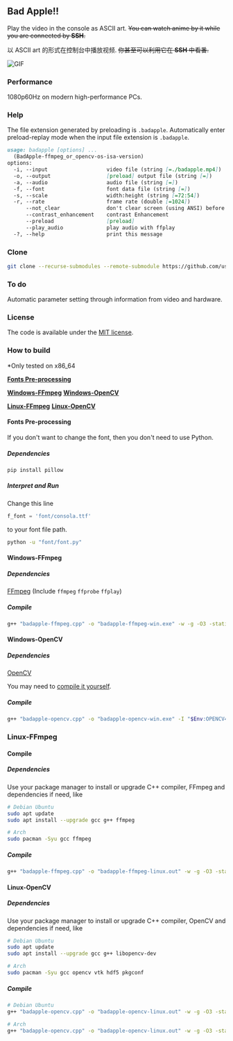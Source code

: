 ## Bad Apple!!

Play the video in the console as ASCII art. 
~~You can watch anime by it while you are connected by **SSH**.~~

以 ASCII art 的形式在控制台中播放视频. 
~~你甚至可以利用它在 **SSH** 中看番.~~

![GIF](./play.gif)

### Performance

1080p60Hz on modern high-performance PCs.

### Help

The file extension generated by preloading is `.badapple`.
Automatically enter preload-replay mode when the input file extension is `.badapple`.

```markdown
usage: badapple [options] ... 
  (BadApple-ffmpeg_or_opencv-os-isa-version)
options:
  -i, --input                   video file (string [=./badapple.mp4])
  -o, --output                  [preload] output file (string [=])
  -a, --audio                   audio file (string [=])
  -f, --font                    font data file (string [=])
  -s, --scale                   width:height (string [=72:54])
  -r, --rate                    frame rate (double [=1024])
      --not_clear               don't clear screen (using ANSI) before print a frame
      --contrast_enhancement    contrast Enhancement
      --preload                 [preload]
      --play_audio              play audio with ffplay
  -?, --help                    print this message
```

### Clone

```sh
git clone --recurse-submodules --remote-submodule https://github.com/userElaina/Bad-Apple.git
```

### To do

Automatic parameter setting through information from video and hardware.

### License

The code is available under the [MIT license](./LICENSE).

### How to build

*Only tested on x86_64

**[Fonts Pre-processing](#fonts-pre-processing)**

**[Windows-FFmpeg](#windows-ffmpeg)**
**[Windows-OpenCV](#windows-opencv)**

**[Linux-FFmpeg](#linux-ffmpeg)**
**[Linux-OpenCV](#linux-opencv)**

#### Fonts Pre-processing

If you don't want to change the font, then you don't need to use Python.

##### Dependencies

```sh
pip install pillow
```

##### Interpret and Run

Change this line

```py
f_font = 'font/consola.ttf'
```

to your font file path.

```sh
python -u "font/font.py"
```

#### Windows-FFmpeg

##### Dependencies

[FFmpeg](https://github.com/BtbN/FFmpeg-Builds/releases/tag/latest)
(Include `ffmpeg` `ffprobe` `ffplay`)

##### Compile

```sh
g++ "badapple-ffmpeg.cpp" -o "badapple-ffmpeg-win.exe" -w -g -O3 -static-libgcc
```

#### Windows-OpenCV

##### Dependencies

[OpenCV](https://opencv.org/)

You may need to [compile it yourself](https://github.com/userElaina/OpenCV-MinGW-W64-Build).

##### Compile

```sh
g++ "badapple-opencv.cpp" -o "badapple-opencv-win.exe" -I "$Env:OPENCV470\include" -I "$Env:OPENCV470\include\opencv2" -L "$Env:OPENCV470\x64\mingw\lib" -llibopencv_world470 -w -g -O3 -static-libgcc
```

### Linux-FFmpeg

#### Compile

##### Dependencies

Use your package manager to install or upgrade C++ compiler, FFmpeg and dependencies if need, like

```sh
# Debian Ubuntu
sudo apt update
sudo apt install --upgrade gcc g++ ffmpeg
```

```sh
# Arch
sudo pacman -Syu gcc ffmpeg
```

##### Compile

```sh
g++ "badapple-ffmpeg.cpp" -o "badapple-ffmpeg-linux.out" -w -g -O3 -static-libgcc
```

#### Linux-OpenCV

##### Dependencies

Use your package manager to install or upgrade C++ compiler, OpenCV and dependencies if need, like

```sh
# Debian Ubuntu
sudo apt update
sudo apt install --upgrade gcc g++ libopencv-dev
```

```sh
# Arch
sudo pacman -Syu gcc opencv vtk hdf5 pkgconf
```

##### Compile

```sh
# Debian Ubuntu
g++ "badapple-opencv.cpp" -o "badapple-opencv-linux.out" -w -g -O3 -static-libgcc `pkg-config --cflags --libs opencv4`
```

```sh
# Arch
g++ "badapple-opencv.cpp" -o "badapple-opencv-linux.out" -w -g -O3 -static-libgcc `pkgconf --cflags --libs opencv4`
```
